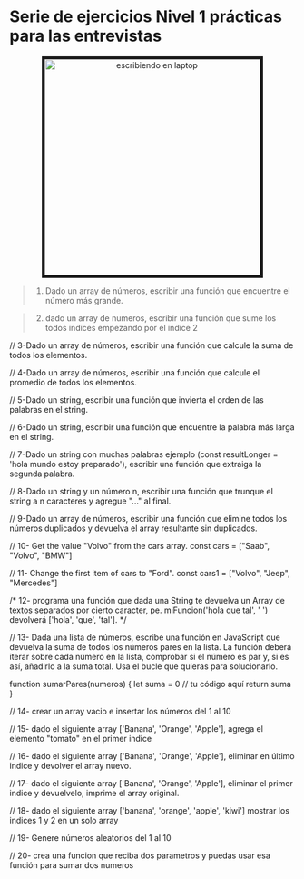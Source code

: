 
# Serie de ejercicios Nivel 1 prácticas para las entrevistas
<p align='center'>
<image src="https://cronicaglobal.elespanol.com/uploads/s1/78/53/03/6/coding-924920-1920.jpeg" width='380' alt="escribiendo en laptop" border="5px solid yellow"/>
</p>

> 1. Dado un array de números, escribir una función que encuentre el número más grande.

> 2. dado un array de numeros, escribir una función que sume los todos indices empezando por el indice 2

// 3-Dado un array de números, escribir una función que calcule la suma de todos los elementos.

// 4-Dado un array de números, escribir una función que calcule el promedio de todos los elementos.

// 5-Dado un string, escribir una función que invierta el orden de las palabras en el string.

// 6-Dado un string, escribir una función que encuentre la palabra más larga en el string.

// 7-Dado un string con muchas palabras ejemplo (const resultLonger = 'hola  mundo  estoy  preparado'), escribir una función que extraiga la segunda palabra.

// 8-Dado un string y un número n, escribir una función que trunque el string a n caracteres y agregue "..." al final.

// 9-Dado un array de números, escribir una función que elimine todos los números duplicados y devuelva el array resultante sin duplicados.

// 10- Get the value "Volvo" from the cars array.
const cars = ["Saab", "Volvo", "BMW"]

// 11- Change the first item of cars to "Ford".
const cars1 = ["Volvo", "Jeep", "Mercedes"]


/* 12- programa una función que dada una String te devuelva un 
Array de textos separados por cierto caracter,
 pe. miFuncion('hola que tal', ' ') 
 devolverá ['hola', 'que', 'tal'].
  */

// 13- Dada una lista de números, escribe una función en JavaScript que devuelva la suma de todos los números pares en la lista. La función deberá iterar sobre cada número en la lista, comprobar si el número es par y, si es así, añadirlo a la suma total. Usa el bucle que quieras para solucionarlo.

function sumarPares(numeros) {
  let suma = 0
  // tu código aquí
  return suma
}

// 14- crear un array vacio e insertar los números del 1 al 10

// 15- dado el siguiente array ['Banana', 'Orange', 'Apple'], agrega el elemento "tomato" en el primer indice


// 16- dado el siguiente array ['Banana', 'Orange', 'Apple'], eliminar en último indice y devolver el array nuevo.

// 17- dado el siguiente array ['Banana', 'Orange', 'Apple'], eliminar el primer indice y devuelvelo, imprime el array original.

// 18- dado el siguiente array ['banana', 'orange', 'apple', 'kiwi'] mostrar los indices 1 y 2 en un solo array

// 19- Genere números aleatorios del 1 al 10 

// 20- crea una funcion que reciba dos parametros y puedas usar esa función para sumar dos numeros




